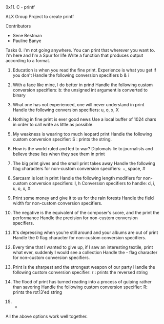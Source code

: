 0x11. C - printf

ALX Group Project to create printf

Contributors
- Sene Bestman
- Pauline Banye

Tasks
0. I'm not going anywhere. You can print that wherever you want to. I'm here and I'm a Spur for life
Write a function that produces output according to a format.

1. Education is when you read the fine print. Experience is what you get if you don't
Handle the following conversion specifiers b & i

2. With a face like mine, I do better in prind
Handle the following custom conversion specifiers:
	b: the unsigned int argument is converted to binary

3. What one has not experienced, one will never understand in print
	Handle the following conversion specifiers: u, o, x, X

4. Nothing in fine print is ever good news
	Use a local buffer of 1024 chars in order to call write as little as possible.

5. My weakness is wearing too much leopard print
	Handle the following custom conversion specifier:
	S : prints the string.

6. How is the world ruled and led to war? Diplomats lie to journalists and believe these lies when they see them in print

7. The big print gives and the small print takes away
	Handle the following flag characters for non-custom conversion specifiers: +, space, #

8. Sarcasm is lost in print
	Handle the following length modifiers for non-custom conversion specifiers: l, h
	Conversion specifiers to handle: d, i, u, o, x, X

9. Print some money and give it to us for the rain forests
	Handle the field width for non-custom conversion specifiers.

10. The negative is the equivalent of the composer's score, and the print the performance
	Handle the precision for non-custom conversion specifiers.

11. It's depressing when you're still around and your albums are out of print
	Handle the 0 flag character for non-custom conversion specifiers.

12. Every time that I wanted to give up, if I saw an interesting textile, print what ever, suddenly I would see a collection
	Handle the - flag character for non-custom conversion specifiers.

13. Print is the sharpest and the strongest weapon of our party
	Handle the following custom conversion specifier:
	r : prints the reversed string


14. The flood of print has turned reading into a process of gulping rather than savoring
	Handle the following custom conversion specifier:
	R: prints the rot13'ed string

15. *
All the above options work well together.
